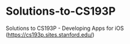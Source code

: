 # Solutions-to-CS193P
Solutions to CS193P - Developing Apps for iOS (https://cs193p.sites.stanford.edu/)

